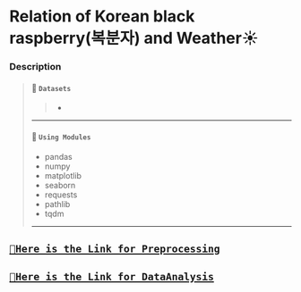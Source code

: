 # Relation of Korean black raspberry(복분자) and Weather☀️

### Description
>#### 📀 `Datasets`
>>- 
> ---
>#### 🚀 `Using Modules`
>- pandas
>- numpy
>- matplotlib
>- seaborn
>- requests
>- pathlib
>- tqdm
> ---
## [`📌Here is the Link for Preprocessing`]()
## [`📌Here is the Link for DataAnalysis`]()
